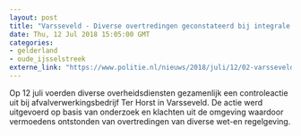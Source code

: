 ```yaml
---
layout: post
title: "Varsseveld - Diverse overtredingen geconstateerd bij integrale controleactie bij afvalverwerkingsbedrijf"
date: Thu, 12 Jul 2018 15:05:00 GMT
categories: 
- gelderland 
- oude_ijsselstreek 
externe_link: "https://www.politie.nl/nieuws/2018/juli/12/02-varsseveld-diverse-overtredingen-geconstateerd-bij-integrale-controleactie-bij-afvalverwerkingsbedrijf.html"
---
```


Op 12 juli voerden diverse overheidsdiensten gezamenlijk een controleactie uit bij afvalverwerkingsbedrijf Ter Horst in Varsseveld. De actie werd uitgevoerd op basis van onderzoek en klachten uit de omgeving waardoor vermoedens ontstonden van overtredingen van diverse wet-en regelgeving.
